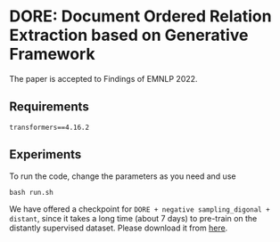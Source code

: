 # DORE: Document Ordered Relation Extraction based on Generative Framework
The paper is accepted to Findings of EMNLP 2022.

## Requirements
```text
transformers==4.16.2
```

## Experiments
To run the code, change the parameters as you need and use
```shell
bash run.sh
```

We have offered a checkpoint for `DORE + negative sampling_digonal + distant`, since it takes a long time (about 7 days) to pre-train on the distantly supervised dataset. Please download it from [here](https://drive.google.com/drive/folders/1gWFbuSmvf1ALBzz3lpWp_exHNUJJ4XhP?usp=sharing).

